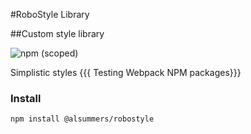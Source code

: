 #RoboStyle Library

##Custom style library

![npm (scoped)](https://img.shields.io/badge/npm-v3.0.0-blue.svg)

Simplistic styles {{{ Testing Webpack NPM packages}}}

### Install

```
npm install @alsummers/robostyle
```